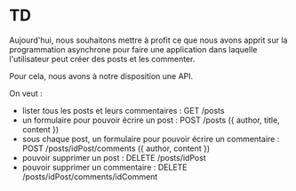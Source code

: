 # TD

Aujourd'hui, nous souhaitons mettre à profit ce que nous avons apprit sur
la programmation asynchrone pour faire une application dans laquelle
l'utilisateur peut créer des posts et les commenter.

Pour cela, nous avons à notre disposition une API.

On veut :

* lister tous les posts et leurs commentaires : GET /posts
* un formulaire pour pouvoir écrire un post : POST /posts ({ author, title, content })
* sous chaque post, un formulaire pour pouvoir écrire un commentaire : POST /posts/idPost/comments ({ author, content })
* pouvoir supprimer un post : DELETE /posts/idPost
* pouvoir supprimer un commentaire : DELETE /posts/idPost/comments/idComment
